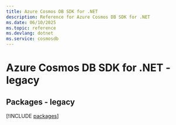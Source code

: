 ```yaml
---
title: Azure Cosmos DB SDK for .NET
description: Reference for Azure Cosmos DB SDK for .NET
ms.date: 06/10/2025
ms.topic: reference
ms.devlang: dotnet
ms.service: cosmosdb
---
```

# Azure Cosmos DB SDK for .NET - legacy
## Packages - legacy
[!INCLUDE [packages](cosmos-db-index.md)]
